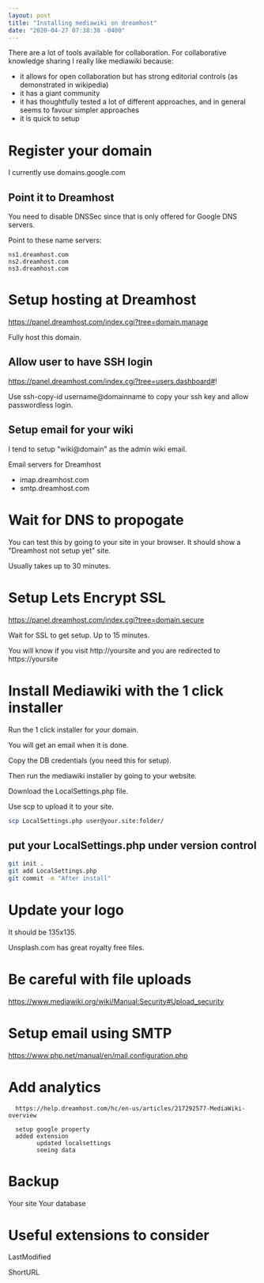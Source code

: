 ```yaml
---
layout: post
title: "Installing mediawiki on dreamhost"
date: "2020-04-27 07:38:38 -0400"
---
```


There are a lot of tools available for collaboration. For collaborative knowledge sharing I really like mediawiki because:

* it allows for open collaboration but has strong editorial controls (as demonstrated in wikipedia)
* it has a giant community
* it has thoughtfully tested a lot of different approaches, and in general seems to favour simpler approaches
* it is quick to setup


# Register your domain

I currently use domains.google.com

## Point it to Dreamhost

You need to disable DNSSec since that is only offered for Google DNS servers.

Point to these name servers:

```
ns1.dreamhost.com
ns2.dreamhost.com
ns3.dreamhost.com
```

# Setup hosting at Dreamhost

https://panel.dreamhost.com/index.cgi?tree=domain.manage

Fully host this domain.

## Allow user to have SSH login

https://panel.dreamhost.com/index.cgi?tree=users.dashboard#!

Use ssh-copy-id username@domainname to copy your ssh key and allow passwordless login.

## Setup email for your wiki

I tend to setup "wiki@domain" as the admin wiki email.

Email servers for Dreamhost

* imap.dreamhost.com
* smtp.dreamhost.com

# Wait for DNS to propogate

You can test this by going to your site in your browser. It should show a "Dreamhost not setup yet" site.

Usually takes up to 30 minutes.

# Setup Lets Encrypt SSL

https://panel.dreamhost.com/index.cgi?tree=domain.secure

Wait for SSL to get setup. Up to 15 minutes. 

You will know if you visit http://yoursite and you are redirected to https://yoursite

# Install Mediawiki with the 1 click installer

Run the 1 click installer for your domain.

You will get an email when it is done. 

Copy the DB credentials (you need this for setup).

Then run the mediawiki installer by going to your website.

Download the LocalSettings.php file.

Use scp to upload it to your site.

```sh
scp LocalSettings.php user@your.site:folder/
```

## put your LocalSettings.php under version control

```sh
git init .
git add LocalSettings.php
git commit -m "After install"
```

# Update your logo

It should be 135x135.

Unsplash.com has great royalty free files.


# Be careful with file uploads

https://www.mediawiki.org/wiki/Manual:Security#Upload_security


# Setup email using SMTP

https://www.php.net/manual/en/mail.configuration.php

# Add analytics
      https://help.dreamhost.com/hc/en-us/articles/217292577-MediaWiki-overview

      setup google property
      added extension
            updated localsettings
            seeing data

# Backup

Your site
Your database

# Useful extensions to consider

LastModified

ShortURL



